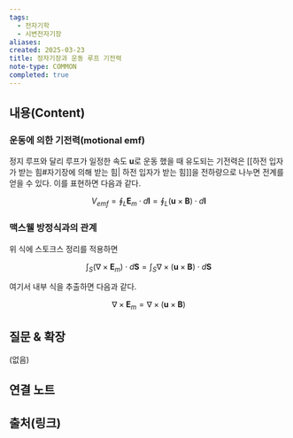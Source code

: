 ```yaml
---
tags:
  - 전자기학
  - 시변전자기장
aliases: 
created: 2025-03-23
title: 정자기장과 운동 루프 기전력
note-type: COMMON
completed: true
---
```


## 내용(Content)

### 운동에 의한 기전력(motional emf)

정지 루프와 달리 루프가 일정한 속도 $\mathbf{u}$로 운동 했을 때 유도되는 기전력은 [[하전 입자가 받는 힘#자기장에 의해 받는 힘| 하전 입자가 받는 힘]]을 전하량으로 나누면 전계를 얻을 수 있다. 이를 표현하면 다음과 같다.

$$
V_{emf} = \oint_{L} \mathbf{E}_{m} \cdot d \mathbf{l} = \oint_{L} (\mathbf{u} \times \mathbf{B}) \cdot d \mathbf{l}
$$

### 맥스웰 방정식과의 관계

위 식에 스토크스 정리를 적용하면 

$$
\int _{S} (\nabla \times \mathbf{E}_{m}) \cdot d \mathbf{S}  = \int _{S} \nabla \times (\mathbf{u} \times \mathbf{B}) \cdot d\mathbf{S} 
$$

여기서 내부 식을 추출하면 다음과 같다.

$$
\nabla \times \mathbf{E}_{m} = \nabla \times (\mathbf{u} \times \mathbf{B})
$$

## 질문 & 확장

(없음)

## 연결 노트

## 출처(링크)

